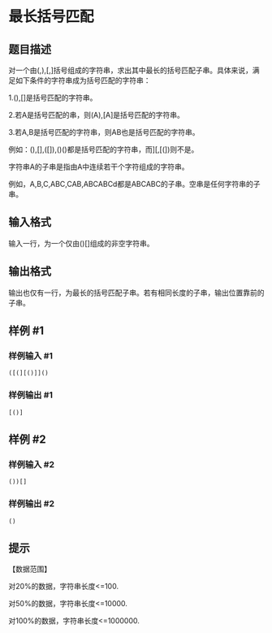 # 最长括号匹配

## 题目描述

对一个由(,),[,]括号组成的字符串，求出其中最长的括号匹配子串。具体来说，满足如下条件的字符串成为括号匹配的字符串：

  1.(),[]是括号匹配的字符串。

2.若A是括号匹配的串，则(A),[A]是括号匹配的字符串。

3.若A,B是括号匹配的字符串，则AB也是括号匹配的字符串。

例如：(),[],([]),()()都是括号匹配的字符串，而][,[(])则不是。

字符串A的子串是指由A中连续若干个字符组成的字符串。

例如，A,B,C,ABC,CAB,ABCABCd都是ABCABC的子串。空串是任何字符串的子串。


## 输入格式

输入一行，为一个仅由()[]组成的非空字符串。


## 输出格式

输出也仅有一行，为最长的括号匹配子串。若有相同长度的子串，输出位置靠前的子串。


## 样例 #1

### 样例输入 #1
```
([(][()]]()
```

### 样例输出 #1

```
[()]
```

## 样例 #2

### 样例输入 #2
```
())[]
```

### 样例输出 #2

```
()
```

## 提示

【数据范围】

对20%的数据，字符串长度<=100.

对50%的数据，字符串长度<=10000.

对100%的数据，字符串长度<=1000000.

